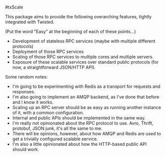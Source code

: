 #txScale

This package aims to provide the following overarching features, tightly
integrated with Twisted.

  (Put the word "Easy" at the beginning of each of these points...)

  * Development of stateless RPC services (maybe with multiple different protocols)
  * Deployment of those RPC services
  * Scaling of those RPC services to multiple cores and multiple servers.
  * Exposure of these scalable services over standard public protocols
    (for now, a straightforward JSON/HTTP API).

Some random notes:

* I'm going to be experimenting with Redis as a transport for requests and responses.
* I'm also going to implement an AMQP backend, as I've done that before and I know it works.
* Scaling up an RPC server should be as easy as running another instance of it,
  with a common configuration.
* Internal and public APIs should be implemented in the same way.
* I'm really not opinionated about the RPC protocol to use. Avro, Thrift,
  protobuf, JSON junk, it's all the same to me.
* There will be opinions, however, about how AMQP and Redis are used to get a trivially
  configured scalable service.
* I'm also a little opinionated about how the HTTP-based public API should
  work.

